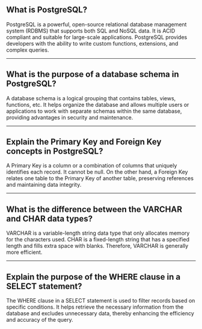 ## What is PostgreSQL?

PostgreSQL is a powerful, open-source relational database management system (RDBMS) that supports both SQL and NoSQL data. It is ACID compliant and suitable for large-scale applications. PostgreSQL provides developers with the ability to write custom functions, extensions, and complex queries.



---

## What is the purpose of a database schema in PostgreSQL?

A database schema is a logical grouping that contains tables, views, functions, etc. It helps organize the database and allows multiple users or applications to work with separate schemas within the same database, providing advantages in security and maintenance.


---

##  Explain the Primary Key and Foreign Key concepts in PostgreSQL?

A Primary Key is a column or a combination of columns that uniquely identifies each record. It cannot be null. On the other hand, a Foreign Key relates one table to the Primary Key of another table, preserving references and maintaining data integrity.

---

## What is the difference between the VARCHAR and CHAR data types?

VARCHAR is a variable-length string data type that only allocates memory for the characters used. CHAR is a fixed-length string that has a specified length and fills extra space with blanks. Therefore, VARCHAR is generally more efficient.

---

## Explain the purpose of the WHERE clause in a SELECT statement?

The WHERE clause in a SELECT statement is used to filter records based on specific conditions. It helps retrieve the necessary information from the database and excludes unnecessary data, thereby enhancing the efficiency and accuracy of the query.








